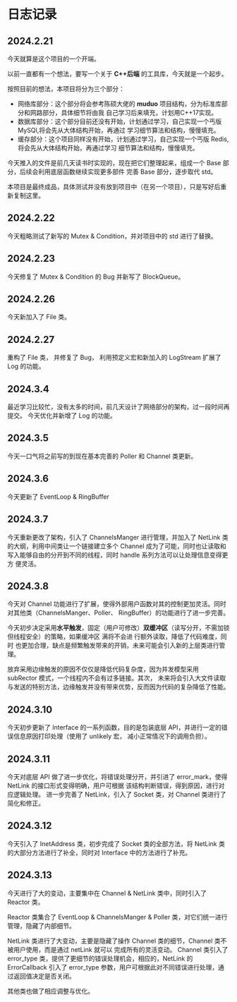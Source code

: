 # 日志记录

## 2024.2.21

今天就算是这个项目的一个开端。

以前一直都有一个想法，要写一个关于 **C++后端** 的工具库，今天就是一个起步。

按照目前的想法，本项目将分为三个部分：

* 网络库部分：这个部分将会参考陈硕大佬的 **muduo** 项目结构，分为标准库部分和网路部分，具体细节将由我
  自己学习后来填充，计划用C++17实现。
* 数据库部分：这个部分目前还没有开始，计划通过学习，自己实现一个丐版 MySQl,将会先从大体结构开始，再通过
  学习细节算法和结构，慢慢填充。
* 缓存部分：这个项目同样没有开始，计划通过学习，自己实现一个丐版 Redis,将会先从大体结构开始，再通过学习
  细节算法和结构，慢慢填充。

今天推入的文件是前几天读书时实现的，现在把它们整理起来，组成一个 Base 部分，后续会利用底层函数继续实现更多部件
完善 Base 部分，逐步取代 std。

本项目是最终成品，具体测试并没有放到项目中（在另一个项目），只是写好后重新复制这里。

## 2024.2.22

今天粗略测试了新写的 Mutex & Condition，并对项目中的 std 进行了替换。

## 2024.2.23

今天修复了 Mutex & Condition 的 Bug 并新写了 BlockQueue。

## 2024.2.26

今天新加入了 File 类。

## 2024.2.27

重构了 File 类， 并修复了 Bug， 利用预定义宏和新加入的 LogStream 扩展了 Log 的功能。

## 2024.3.4

最近学习比较忙，没有太多的时间，前几天设计了网络部分的架构，过一段时间再提交。
今天优化并新增了 Log 的功能。

## 2024.3.5

今天一口气将之前写的到现在基本完善的 Poller 和 Channel 类更新。

## 2024.3.6

今天更新了 EventLoop & RingBuffer 

## 2024.3.7

今天重新更改了架构，引入了 ChannelsManger 进行管理，并加入了 NetLink 类的大纲，利用中间类让一个链接建立多个
Channel 成为了可能，同时也让读取和写入能够自由的分开到不同的线程，同时 handle 系列方法可以让处理信息变得更方
便灵活。

## 2024.3.8

今天对 Channel 功能进行了扩展，使得外部用户函数对其的控制更加灵活。同时对其他类（ChannelsManger、Poller、
RingBuffer）的功能进行了进一步完善。

今天初步决定采用**水平触发**，固定（用户可修改）**双缓冲区**（读写分开，不需加锁但线程安全）的策略，如果缓冲区
满将不会进 行额外读取，降低了代码难度，同时 也更加合理，缺点是频繁触发带来的开销，未来可能会引入新的上层类进行管
理。

放弃采用边缘触发的原因不仅仅是降低代码复杂度，因为并发模型采用 subRector 模式，一个线程内不会有过多链接。其次，
未来将会引入大文件读取与发送的特别方法，边缘触发并没有带来优势，反而因为代码的复杂降低了性能。

## 2024.3.10

今天初步更新了 Interface 的一系列函数，目的是包装底层 API，并进行一定的错误信息原因打印处理（使用了 unlikely 宏，
减小正常情况下的调用负担）。

## 2024.3.11

今天对底层 API 做了进一步优化，将错误处理分开，并引进了 error_mark，使得 NetLink 的接口形式变得明确，用户可根据
该结构判断错误，得到原因，进行对应逻辑处理。
进一步完善了 NetLink，引入了 Socket 类，对 Channel 类进行了简化和修正。

## 2024.3.12

今天引入了 InetAddress 类，初步完成了 Socket 类的全部方法，将 NetLink 类的大部分方法进行了补全，同时对 Interface
中的方法进行了补充。

## 2024.3.13

今天进行了大的变动，主要集中在 Channel & NetLink 类中，同时引入了 Reactor 类。

Reactor 类集合了 EventLoop & ChannelsManger & Poller 类，对它们统一进行管理，隐藏了内部细节。

NetLink 类进行了大变动，主要是隐藏了操作 Channel 类的细节，Channel 类不被用户使用，而是通过 netLink 就可以
完成所有的灵活变动。
Channel 类引入了 error_type 类，提供了更细节的错误处理机会，相应的，NetLink 的 ErrorCallback 引入了 error_type
参数，用户可根据此对不同错误进行处理，通过返回值决定是否关闭。

其他类也做了相应调整与优化。
